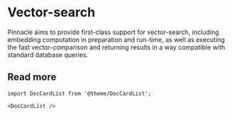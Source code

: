 # Vector-search

Pinnacle aims to provide first-class support for 
vector-search, including embedding computation in preparation
and run-time, as well as executing the fast vector-comparison 
and returning results in a way compatible with standard database
queries.

## Read more

```mdx-code-block
import DocCardList from '@theme/DocCardList';

<DocCardList />
```
